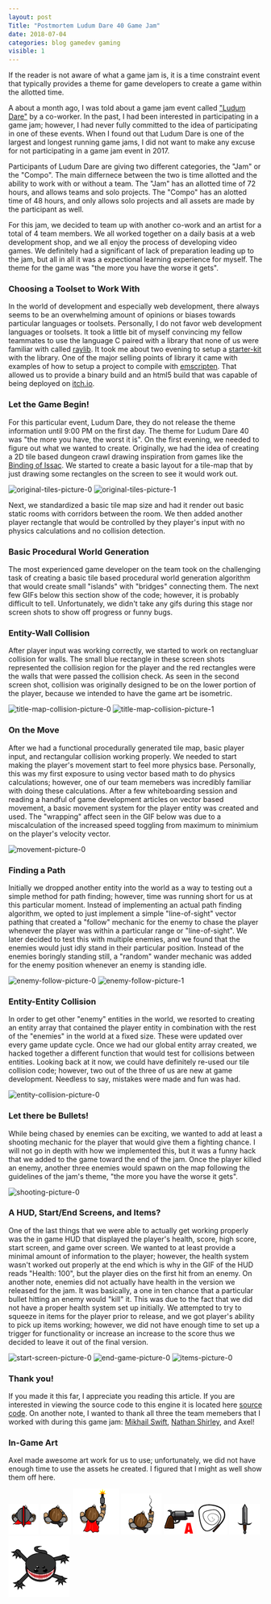 ```yaml
---
layout: post
Title: "Postmortem Ludum Dare 40 Game Jam"
date: 2018-07-04
categories: blog gamedev gaming
visible: 1
---
```

If the reader is not aware of what a game jam is, it is a time constraint event that typically provides a theme for game
developers to create a game within the allotted time.

A about a month ago, I was told about a game jam event called ["Ludum Dare"][ld-jam] by a co-worker. In the past, I had been
interested in participating in a game jam; however, I had never fully committed to the idea of participating in one of these
events. When I found out that Ludum Dare is one of the largest and longest running game jams, I did not want to make any excuse
for not participating in a game jam event in 2017. 

Participants of Ludum Dare are giving two different categories, the "Jam" or the "Compo". The main differnece between the two
is time allotted and the ability to work with or without a team. The "Jam" has an allotted time of 72 hours, and allows teams
and solo projects. The "Compo" has an alotted time of 48 hours, and only allows solo projects and all assets are made by the
participant as well. 

For this jam, we decided to team up with another co-work and an artist for a total of 4 team members. We all worked together on 
a daily basis at a web development shop, and we all enjoy the process of developing video games. We definitely had a significant
of lack of preparation leading up to the jam, but all in all it was a expectional learning experience for myself. The theme
for the game was "the more you have the worse it gets".


### Choosing a Toolset to Work With
In the world of development and especially web development, there always seems to be an overwhelming amount of opinions or
biases towards particular languages or toolsets. Personally, I do not favor web development languages or toolsets. It took a
little bit of myself convincing my fellow teammates to use the language C paired with a library that none of us were familiar
with called [raylib][raylib-web]. It took me about two evening to setup a [starter-kit][raylib-starter-kit] with the library.
One of the major selling points of library it came with examples of how to setup a project to compile with
[emscripten][emscripten-compiler]. That allowed us to provide a binary build and an html5 build that was capable of being
deployed on [itch.io][depth-crawler-web].


### Let the Game Begin!
For this particular event, Ludum Dare, they do not release the theme information until 9:00 PM on the first day. The theme
for Ludum Dare 40 was "the more you have, the worst it is". On the first evening, we needed to figure out what we wanted to
create. Originally, we had the idea of creating a 2D tile based dungeon crawl drawing inspiration from games like the
[Binding of Issac][binding-of-isaac]. We started to create a basic layout for a tile-map that by just drawing some rectangles
on the screen to see it would work out.

![original-tiles-picture-0][original-tiles-0]
![original-tiles-picture-1][original-tiles-1]

Next, we standardized a basic tile map size and had it render out basic static rooms with corridors between the room. We then
added another player rectangle that would be controlled by they player's input with no physics calculations and no collision
detection.


### Basic Procedural World Generation
The most experienced game developer on the team took on the challenging task of creating a basic tile based procedural world 
generation algorithm that would create small "islands" with "bridges" connecting them. The next few GIFs below this section
show of the code; however, it is probably difficult to tell. Unfortunately, we didn't take any gifs during this stage nor
screen shots to show off progress or funny bugs.


### Entity-Wall Collision
After player input was working correctly, we started to work on rectangluar collision for walls. The small blue rectangle in
these screen shots represented the collision region for the player and the red rectangles were the walls that were passed the
collision check. As seen in the second screen shot, collision was originally designed to be on the lower portion of the player,
because we intended to have the game art be isometric.

![title-map-collision-picture-0][tile-map-collision-0]
![title-map-collision-picture-1][tile-map-collision-1]


### On the Move
After we had a functional procedurally generated tile map, basic player input, and rectangular collision working properly.
We needed to start making the player's movement start to feel more physics base. Personally, this was my first exposure to
using vector based math to do physics calculations; however, one of our team memebers was incredibly familiar with doing
these calculations. After a few whiteboarding session and reading a handful of game development articles on vector based
movement, a basic movement system for the player entity was created and used. The "wrapping" affect seen in the GIF below
was due to a miscalculation of the increased speed toggling from maximum to minimium on the player's velocity vector.

![movement-picture-0][movement-0]


### Finding a Path
Initially we dropped another entity into the world as a way to testing out a simple method for path finding; however, time
was running short for us at this particular moment. Instead of implementing an actual path finding algorithm, we opted to
just implement a simple "line-of-sight" vector pathing that created a "follow" mechanic for the enemy to chase the player
whenever the player was within a particular range or "line-of-sight". We later decided to test this with multiple enemies,
and we found that the enemies would just idly stand in their particular position. Instead of the enemies boringly standing
still, a "random" wander mechanic was added for the enemy position whenever an enemy is standing idle.

![enemy-follow-picture-0][enemy-follow-0]
![enemy-follow-picture-1][enemy-follow-1]


### Entity-Entity Collision
In order to get other "enemy" entities in the world, we resorted to creating an entity array that contained the player entity
in combination with the rest of the "enemies" in the world at a fixed size. These were updated over every game update cycle.
Once we had our global entity array created, we hacked together a different function that would test for collisions between 
entities. Looking back at it now, we could have definitely re-used our tile collision code; however, two out of the three of
us are new at game development. Needless to say, mistakes were made and fun was had.

![entity-collision-picture-0][entity-collision-0]

### Let there be Bullets!
While being chased by enemies can be exciting, we wanted to add at least a shooting mechanic for the player that would give
them a fighting chance. I will not go in depth with how we implemented this, but it was a funny hack that we added to the
game toward the end of the jam. Once the player killed an enemy, another three enemies would spawn on the map following the
guidelines of the jam's theme, "the more you have the worse it gets".

![shooting-picture-0][shooting-0]

### A HUD, Start/End Screens, and Items?
One of the last things that we were able to actually get working properly was the in game HUD that displayed the player's
health, score, high score, start screen, and game over screen. We wanted to at least provide a minimal amount of information
to the player; however, the health system wasn't worked out properly at the end which is why in the GIF of the HUD reads
"Health: 100", but the player dies on the first hit from an enemy. On another note, enemies did not actually have health in
the version we released for the jam. It was basically, a one in ten chance that a particular bullet hitting an enemy would
"kill" it. This was due to the fact that we did not have a proper health system set up initially. We attempted to try to
squeeze in items for the player prior to release, and we got player's ability to pick up items working; however, we did
not have enough time to set up a trigger for functionality or increase an increase to the score thus we decided to leave it
out of the final version.

![start-screen-picture-0][start-screen]
![end-game-picture-0][end-game]
![items-picture-0][items-0]

### Thank you!
If you made it this far, I appreciate you reading this article. If you are interested in viewing the source code to this
engine it is located here [source code][source-code]. On another note, I wanted to thank all three the team memebers that
I worked with during this game jam: [Mikhail Swift][ms], [Nathan Shirley][ns], and Axel!


### In-Game Art
Axel made awesome art work for us to use; unfortunately, we did not have enough time to use the assets he created. I figured
that I might as well show them off here.

![hero-0][hero-0]
![hero-1][hero-1]
![hero-2][hero-2]
![hero-3][hero-3]
![gun-0][gun-0]
![whip-0][whip-0]
![sword-0][sword-0]
![mon-0][mon-0]

[original-tiles-0]: 		http://i1055.photobucket.com/albums/s515/nkanedevn/original-tile_zpspxkhw4wm.png
[original-tiles-1]:			http://i1055.photobucket.com/albums/s515/nkanedevn/original-tile-map-1_zpskuusbsdr.png
[tile-map-collision-0]: 	http://i1055.photobucket.com/albums/s515/nkanedevn/collision-detection-0_zpsiqawp5ha.png
[tile-map-collision-1]:     http://i1055.photobucket.com/albums/s515/nkanedevn/collision-detection-1_zpsbpcrwl2t.png
[movement-0]:  				http://i1055.photobucket.com/albums/s515/nkanedevn/collision-detection_zps8zibtv7h.gif
[entity-collision-0]: 		http://i1055.photobucket.com/albums/s515/nkanedevn/enemy-collision_zpsyfy1ib12.png
[enemy-follow-0]: 			http://i1055.photobucket.com/albums/s515/nkanedevn/enemy-follow_zpspadiz6dq.gif
[enemy-follow-1]:			http://i1055.photobucket.com/albums/s515/nkanedevn/enemy-follow-and-random-state_zps4fhysakr.gif
[shooting-0]:				http://i1055.photobucket.com/albums/s515/nkanedevn/shooting-temp_zpsnshot0tq.gif
[start-screen]:				http://i1055.photobucket.com/albums/s515/nkanedevn/start_zpsqvly4lhd.gif
[items-0]:  				http://i1055.photobucket.com/albums/s515/nkanedevn/items_zps6r3ndnpv.gif
[end-game]:					http://i1055.photobucket.com/albums/s515/nkanedevn/depth-crawler_zpsuc3vf3hb.gif
[hero-0]:					https://raw.githubusercontent.com/Hidden-Pixel/ludum-dare-40/textures/game/assets/hero/hero-walking/Hero%20Standing%20w%20Cape%20and%20Helmet.png
[hero-1]:					https://github.com/Hidden-Pixel/ludum-dare-40/blob/textures/game/assets/hero/hero-walking/Hero%20Walk%201.png?raw=true
[hero-2]:					https://github.com/Hidden-Pixel/ludum-dare-40/blob/textures/game/assets/hero/Hero%20Firing%20Weapons/Hero%20Firing%202%20w%20Cape%20.png?raw=true
[hero-3]:					https://github.com/Hidden-Pixel/ludum-dare-40/blob/textures/game/assets/hero/Hero%20Firing%20Weapons/Hero%20Firing%204.png?raw=true
[gun-0]:					https://github.com/Hidden-Pixel/ludum-dare-40/blob/textures/game/assets/items/Auto%20Gun%20Icon.png?raw=true
[whip-0]:					https://github.com/Hidden-Pixel/ludum-dare-40/blob/textures/game/assets/items/Whip%20Icon.png?raw=true
[sword-0]:					https://github.com/Hidden-Pixel/ludum-dare-40/blob/textures/game/assets/items/Sword%20Icon.png?raw=true
[mon-0]:					https://github.com/Hidden-Pixel/ludum-dare-40/blob/textures/game/assets/monsters/Monster%20Wallking%201%20copy%202.png?raw=true

[emscripten-compiler]: 		http://kripken.github.io/emscripten-site/
[ld-jam]:					https://ldjam.com/
[raylib-web]:				http://www.raylib.com/
[raylib-starter-kit]:		https://github.com/Hidden-Pixel/raylib-starter-kit
[depth-crawler-web]:		https://nkanedev.itch.io/depth-crawler
[binding-of-isaac]:			http://bindingofisaac.com/		
[source-code]:				https://github.com/Hidden-Pixel/ludum-dare-40
[ms]:						https://github.com/mikhailswift
[ns]:						https://github.com/natethegreat2525
